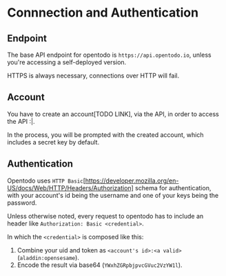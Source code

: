 # Connnection and Authentication

## Endpoint

The base API endpoint for opentodo is `https://api.opentodo.io`, unless you're accessing a self-deployed version.

HTTPS is always necessary, connections over HTTP will fail.

## Account

You have to create an account[TODO LINK], via the API, in order to access the API :|.

In the process, you will be prompted with the created account, which includes a secret key by default.

## Authentication

Opentodo uses `HTTP Basic`[https://developer.mozilla.org/en-US/docs/Web/HTTP/Headers/Authorization] schema for authentication, with your account's id being the username and one of your keys being the password.

Unless otherwise noted, every request to opentodo has to include an header like `Authorization: Basic <credential>`.

In which the `<credential>` is composed like this:

1. Combine your uid and token as `<account's id>:<a valid>` (`aladdin:opensesame`).
2. Encode the result via base64 (`YWxhZGRpbjpvcGVuc2VzYW1l`).
